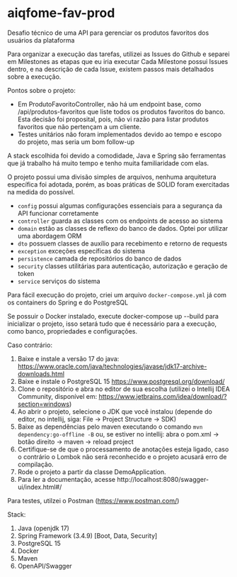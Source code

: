 # aiqfome-fav-prod

Desafio técnico de uma API para gerenciar os produtos favoritos dos usuários da plataforma

Para organizar a execução das tarefas, utilizei as Issues do Github e separei em Milestones as etapas que eu iria executar
Cada Milestone possui Issues dentro, e na descrição de cada Issue, existem passos mais detalhados sobre a execução.

Pontos sobre o projeto:
- Em ProdutoFavoritoController, não há um endpoint base, como /api/produtos-favoritos que liste todos os produtos
  favoritos do banco. Esta decisão foi proposital, pois, não vi razão para listar produtos favoritos que não pertençam a um cliente.
- Testes unitários não foram implementados devido ao tempo e escopo do projeto, mas seria um bom follow-up

A stack escolhida foi devido a comodidade, Java e Spring são ferramentas que já trabalho há muito tempo e tenho
muita familiaridade com elas.

O projeto possui uma divisão simples de arquivos, nenhuma arquitetura específica foi adotada, porém, as boas práticas
de SOLID foram exercitadas na medida do possível.

- `config` possui algumas configurações essenciais para a segurança da API funcionar corretamente
- `controller` guarda as classes com os endpoints de acesso ao sistema
- `domain` estão as classes de reflexo do banco de dados. Optei por utilizar uma abordagem ORM
- `dto` possuem classes de auxílio para recebimento e retorno de requests
- `exception` exceções específicas do sistema
- `persistence` camada de repositórios do banco de dados
- `security` classes utilitárias para autenticação, autorização e geração de token
- `service` serviços do sistema

Para fácil execução do projeto, criei um arquivo `docker-compose.yml` já com os containers do Spring e do PostgreSQL

Se possuir o Docker instalado, execute docker-compose up --build para inicializar o projeto, isso setará tudo que é necessário
para a execução, como banco, propriedades e configurações.

Caso contrário:

1. Baixe e instale a versão 17 do java: https://www.oracle.com/java/technologies/javase/jdk17-archive-downloads.html
2. Baixe e instale o PostgreSQL 15 https://www.postgresql.org/download/
3. Clone o repositório e abra no editor de sua escolha (utilizei o Intellij IDEA Community, disponível em: https://www.jetbrains.com/idea/download/?section=windows)
4. Ao abrir o projeto, selecione o JDK que você instalou (depende do editor, no intellij, siga: File -> Project Structure -> SDK)
5. Baixe as dependências pelo maven executando o comando `mvn dependency:go-offline -B` ou, se estiver no intellij: abra o pom.xml -> botão direito -> maven -> reload project
6. Certifique-se de que o processamento de anotações esteja ligado, caso o contrário o Lombok não será reconhecido e o projeto acusará erro de compilação.
7. Rode o projeto a partir da classe DemoApplication.
8. Para ler a documentação, acesse http://localhost:8080/swagger-ui/index.html#/

Para testes, utilzei o Postman (https://www.postman.com/)

Stack:
1. Java (openjdk 17)
2. Spring Framework (3.4.9) [Boot, Data, Security]
3. PostgreSQL 15 
4. Docker 
5. Maven 
6. OpenAPI/Swagger